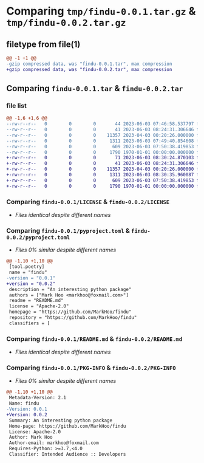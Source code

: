 # Comparing `tmp/findu-0.0.1.tar.gz` & `tmp/findu-0.0.2.tar.gz`

## filetype from file(1)

```diff
@@ -1 +1 @@
-gzip compressed data, was "findu-0.0.1.tar", max compression
+gzip compressed data, was "findu-0.0.2.tar", max compression
```

## Comparing `findu-0.0.1.tar` & `findu-0.0.2.tar`

### file list

```diff
@@ -1,6 +1,6 @@
--rw-r--r--   0        0        0       44 2023-06-03 07:46:58.537797 findu-0.0.1/findu/__init__.py
--rw-r--r--   0        0        0       41 2023-06-03 08:24:31.306646 findu-0.0.1/findu/findu.py
--rw-r--r--   0        0        0    11357 2023-04-03 00:20:26.000000 findu-0.0.1/LICENSE
--rw-r--r--   0        0        0     1311 2023-06-03 07:49:40.854608 findu-0.0.1/pyproject.toml
--rw-r--r--   0        0        0      609 2023-06-03 07:50:38.419853 findu-0.0.1/README.md
--rw-r--r--   0        0        0     1790 1970-01-01 00:00:00.000000 findu-0.0.1/PKG-INFO
+-rw-r--r--   0        0        0       71 2023-06-03 08:30:24.870103 findu-0.0.2/findu/__init__.py
+-rw-r--r--   0        0        0       41 2023-06-03 08:24:31.306646 findu-0.0.2/findu/findu.py
+-rw-r--r--   0        0        0    11357 2023-04-03 00:20:26.000000 findu-0.0.2/LICENSE
+-rw-r--r--   0        0        0     1311 2023-06-03 08:30:35.960087 findu-0.0.2/pyproject.toml
+-rw-r--r--   0        0        0      609 2023-06-03 07:50:38.419853 findu-0.0.2/README.md
+-rw-r--r--   0        0        0     1790 1970-01-01 00:00:00.000000 findu-0.0.2/PKG-INFO
```

### Comparing `findu-0.0.1/LICENSE` & `findu-0.0.2/LICENSE`

 * *Files identical despite different names*

### Comparing `findu-0.0.1/pyproject.toml` & `findu-0.0.2/pyproject.toml`

 * *Files 0% similar despite different names*

```diff
@@ -1,10 +1,10 @@
 [tool.poetry]
 name = "findu"
-version = "0.0.1"
+version = "0.0.2"
 description = "An interesting python package"
 authors = ["Mark Hoo <markhoo@foxmail.com>"]
 readme = "README.md"
 license = "Apache-2.0"
 homepage = "https://github.com/MarkHoo/findu"
 repository = "https://github.com/MarkHoo/findu"
 classifiers = [
```

### Comparing `findu-0.0.1/README.md` & `findu-0.0.2/README.md`

 * *Files identical despite different names*

### Comparing `findu-0.0.1/PKG-INFO` & `findu-0.0.2/PKG-INFO`

 * *Files 0% similar despite different names*

```diff
@@ -1,10 +1,10 @@
 Metadata-Version: 2.1
 Name: findu
-Version: 0.0.1
+Version: 0.0.2
 Summary: An interesting python package
 Home-page: https://github.com/MarkHoo/findu
 License: Apache-2.0
 Author: Mark Hoo
 Author-email: markhoo@foxmail.com
 Requires-Python: >=3.7,<4.0
 Classifier: Intended Audience :: Developers
```

